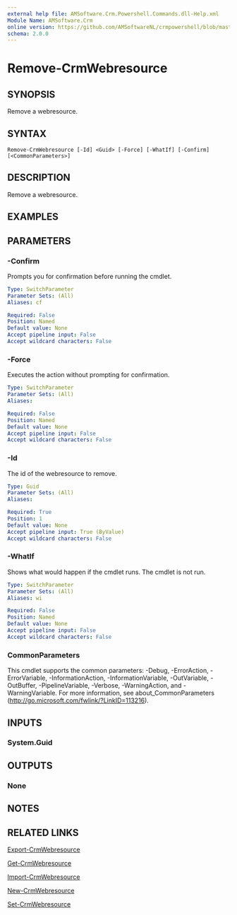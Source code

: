 ```yaml
---
external help file: AMSoftware.Crm.Powershell.Commands.dll-Help.xml
Module Name: AMSoftware.Crm
online version: https://github.com/AMSoftwareNL/crmpowershell/blob/master/docs/Remove-CrmWebresource.md
schema: 2.0.0
---
```


# Remove-CrmWebresource

## SYNOPSIS
Remove a webresource.

## SYNTAX

```
Remove-CrmWebresource [-Id] <Guid> [-Force] [-WhatIf] [-Confirm] [<CommonParameters>]
```

## DESCRIPTION
Remove a webresource.

## EXAMPLES

## PARAMETERS

### -Confirm
Prompts you for confirmation before running the cmdlet.

```yaml
Type: SwitchParameter
Parameter Sets: (All)
Aliases: cf

Required: False
Position: Named
Default value: None
Accept pipeline input: False
Accept wildcard characters: False
```

### -Force
Executes the action without prompting for confirmation.

```yaml
Type: SwitchParameter
Parameter Sets: (All)
Aliases: 

Required: False
Position: Named
Default value: None
Accept pipeline input: False
Accept wildcard characters: False
```

### -Id
The id of the webresource to remove.

```yaml
Type: Guid
Parameter Sets: (All)
Aliases: 

Required: True
Position: 1
Default value: None
Accept pipeline input: True (ByValue)
Accept wildcard characters: False
```

### -WhatIf
Shows what would happen if the cmdlet runs.
The cmdlet is not run.

```yaml
Type: SwitchParameter
Parameter Sets: (All)
Aliases: wi

Required: False
Position: Named
Default value: None
Accept pipeline input: False
Accept wildcard characters: False
```

### CommonParameters
This cmdlet supports the common parameters: -Debug, -ErrorAction, -ErrorVariable, -InformationAction, -InformationVariable, -OutVariable, -OutBuffer, -PipelineVariable, -Verbose, -WarningAction, and -WarningVariable. For more information, see about_CommonParameters (http://go.microsoft.com/fwlink/?LinkID=113216).

## INPUTS

### System.Guid

## OUTPUTS

### None

## NOTES

## RELATED LINKS

[Export-CrmWebresource](Export-CrmWebresource.md)

[Get-CrmWebresource](Get-CrmWebresource.md)

[Import-CrmWebresource](Import-CrmWebresource.md)

[New-CrmWebresource](New-CrmWebresource.md)

[Set-CrmWebresource](Set-CrmWebresource.md)
